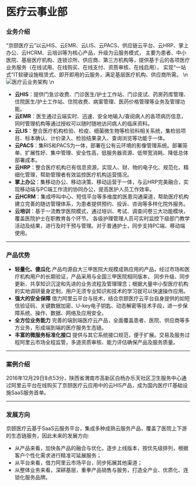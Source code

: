 医疗云事业部
===

### 业务介绍
“京颐医疗云”以云HIS、云EMR、云LIS、云PACS、供应链云平台、云HRP、掌上办公、云HCRM、云培训等为核心产品，升级为云服务模式，
主要为患者、中小医院、基层医疗机构、连锁诊所、供应商、第三方机构等，提供基于云的各项医疗业务服务（在线试用、在线购买、在线支付、资质审核、在线启用），
实现“一站式”IT软硬设施租赁式、即开即用的云服务，满足基层医疗机构、供应商所需。
\n ![医疗云业务架构](/static/images/cloud1.png) \n
* **云HIS**：提供门急诊收费、门诊医生/护士工作站、门诊皮试、药房药库管理、住院医生/护士工作站、住院收费、病案管理、医药价格管理等业务及管理功能。
* **云EMR**：医生通过云端实时、迅速、安全地输入/查阅病人的各项病历信息，同时管理机构等通过授权可以随时随地访问病人的临床资料。
* **云LIS**：整合医疗机构检验、检疫、细菌微生物等检验科相关系统，集检验项目、标本确认、计价录入、检验结果录入、查询浏览等功能于一体。
* **云PACS**：集RIS和PACS为一体，部署在公有云环境的影像管理系统。部署简单、扩展性好、集中管理、安全性高，低服务器资源、低带宽消耗、降低总体部署成本。
* **云HRP**：整合医疗机构已有信息资源，实现人、财、物的电子化、规范化、精细化管理，帮助管理者有效监控医疗机构运营情况。
* **掌上办公**：集移动办公、移动决策、移动运营于一体，与云HRP完美融合，实现移动端与PC端工作流的协同办公，提高医护人员工作效率。
* **云HCRM**：集成呼叫中心、短信平台等多维度的医患沟通渠道，帮助医疗机构建立完善的随访管理体系，为患者提供预约、投诉、咨询等多样化院外服务。
* **云培训**：基于一流教学医院模式，通过培训、考试、调查问卷三大功能模块，覆盖医院护士在职教育各个环节。
各级护理管理人员可实时监控下级部门教学活动及结果，进行及时干预与管理。对于普通护士，同步支持PC端、移动端使用。

***
### 产品优势
* **轻量化、傻瓜化** 产品均源自大三甲医院大规模成熟应用的产品，经过市场和医疗机构用户的长期验证，产品采用与全国三甲医院相同版本，
同步升级、同步更新、共享知识沉淀和先进的业务流程及管理理念；根据大量中小型医疗机构的实地调研量身定制，用户无须专业知识和技术的学习就可以快速操作应用。
* **强大的安全保障**
借力阿里云平台与技术，结合京颐医疗云平台自身提供的如短信验证码、关键数据加密、U-key电子钥匙、动态解密等技术手段，进一步保障系统、操作、数据、网络及应用安全。
* **全方位业务能力** 完善的端到端医疗云产品，全面覆盖患者、医院、供应商等多方业务，形成端到端的医疗服务生态链。
* **丰富的微服务标准化接口** 提供与其它系统接口规范，便于扩展。交易及服务过程阿里云市场全程监管，多道资质审核、能力评估确保产品及服务质量。

***
### 案例介绍
2016年12月29日8点53分，陕西省渭南市高新区白杨办乐天社区卫生服务中心通过阿里云平台在线购买了京颐医疗云应用中的云HIS产品，成为国内医疗IT基础设施SaaS服务首单。

***
### 发展方向
京颐医疗云基于SaaS云服务平台，集成多种成熟云服务产品，覆盖了医院上下游的生态链服务，因此未来的发展方向:
* 从产品来看，加快各产品的融合与优化，逐步上线版本，按优先级排列，根据客户个性化需求进行精准可延展服务；
* 从平台来看，借力阿里云市场平台，同步拓展其他渠道；
* 从整体业务来看，深耕基层，重拳产品销售与服务，打造全产业、优质化、连锁化服务品牌。